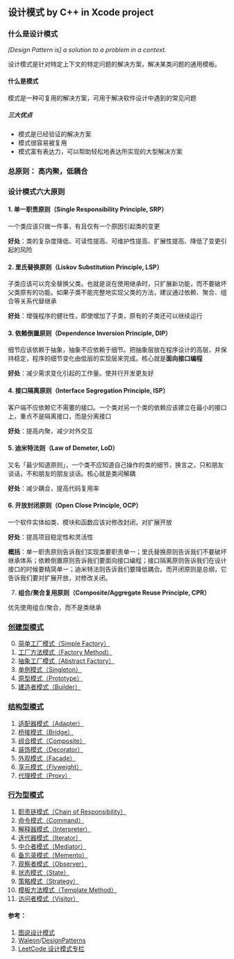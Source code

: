 ## 设计模式 by C++ in Xcode project

### 什么是设计模式

*[Design Pattern is] a solution to a problem in a context.*

设计模式是针对特定上下文的特定问题的解决方案，解决某类问题的通用模板。

#### 什么是模式

模式是一种可复用的解决方案，可用于解决软件设计中遇到的常见问题

##### 三大优点

- 模式是已经验证的解决方案
- 模式很容易被复用
- 模式富有表达力，可以帮助轻松地表达所实现的大型解决方案

### 总原则： **高内聚，低耦合**

### 设计模式六大原则

#### 1. **单一职责原则（Single Responsibility Principle, SRP）**

一个类应该只做一件事，有且仅有一个原因引起类的变更

**好处**：类的复杂度降低、可读性提高、可维护性提高、扩展性提高、降低了变更引起的风险

#### 2. **里氏替换原则（Liskov Substitution Principle, LSP）**

子类应该可以完全替换父类。也就是说在使用继承时，只扩展新功能，而不要破坏父类原有的功能。如果子类不能完整地实现父类的方法，建议通过依赖、聚合、组合等关系代替继承

**好处**：增强程序的健壮性，即使增加了子类，原有的子类还可以继续运行

#### 3. **依赖倒置原则（Dependence Inversion Principle, DIP）**

细节应该依赖于抽象，抽象不应依赖于细节。把抽象层放在程序设计的高层，并保持稳定，程序的细节变化由低层的实现层来完成。核心就是**面向接口编程**

**好处**：减少需求变化引起的工作量。使并行开发更友好

#### 4. **接口隔离原则（Interface Segregation Principle, ISP）**

客户端不应依赖它不需要的接口。一个类对另一个类的依赖应该建立在最小的接口上，重点不是隔离接口，而是分离接口

**好处**：提高内聚，减少对外交互

#### 5. **迪米特法则（Law of Demeter, LoD）**

又名「最少知道原则」，一个类不应知道自己操作的类的细节，换言之，只和朋友谈话，不和朋友的朋友谈话。核心就是类间解耦

**好处**：减少耦合，提高代码复用率

#### 6. **开放封闭原则（Open Close Principle, OCP）**

一个软件实体如类、模块和函数应该对修改封闭，对扩展开放

**好处**：提高项目稳定性和灵活性

**概括**：单一职责原则告诉我们实现类要职责单一；里氏替换原则告诉我们不要破坏继承体系；依赖倒置原则告诉我们要面向接口编程；接口隔离原则告诉我们在设计接口的时候要精简单一；迪米特法则告诉我们要降低耦合。而开闭原则是总纲，它告诉我们要对扩展开放，对修改关闭。

7. **组合/聚合复用原则（Composite/Aggregate Reuse Principle, CPR）**

优先使用组合/聚合，而不是类继承

### [创建型模式](https://github.com/ontheway12138/DesignPattern/tree/master/CreationalPattern)

0. [简单工厂模式（Simple Factory）](https://github.com/ontheway12138/DesignPattern/tree/master/CreationalPattern/SimpleFactory)
1. [工厂方法模式（Factory Method）](https://github.com/ontheway12138/DesignPattern/tree/master/CreationalPattern/FactoryMethod)
2. [抽象工厂模式（Abstract Factory）](https://github.com/ontheway12138/DesignPattern/tree/master/CreationalPattern/AbstractFactory)
3. [单例模式（Singleton）](https://github.com/ontheway12138/DesignPattern/tree/master/CreationalPattern/Singleton)
4. [原型模式（Prototype）](https://github.com/ontheway12138/DesignPattern/tree/master/CreationalPattern/Prototype)
5. [建造者模式（Builder）](https://github.com/ontheway12138/DesignPattern/tree/master/CreationalPattern/Builder)

### [结构型模式](https://github.com/ontheway12138/DesignPattern/tree/master/StructuralPattern)

1. [适配器模式（Adapter）](https://github.com/ontheway12138/DesignPattern/tree/master/StructuralPattern/Adapter)
2. [桥接模式（Bridge）](https://github.com/ontheway12138/DesignPattern/tree/master/StructuralPattern/Bridge)
3. [组合模式（Composite）](https://github.com/ontheway12138/DesignPattern/tree/master/StructuralPattern/Composite)
4. [装饰模式（Decorator）](https://github.com/ontheway12138/DesignPattern/tree/master/StructuralPattern/Decorator)
5. [外观模式（Facade）](https://github.com/ontheway12138/DesignPattern/tree/master/StructuralPattern/Facade)
6. [享元模式（Flyweight）](https://github.com/ontheway12138/DesignPattern/tree/master/StructuralPattern/Flyweight)
7. [代理模式（Proxy）](https://github.com/ontheway12138/DesignPattern/tree/master/StructuralPattern/Proxy)

### [行为型模式](https://github.com/ontheway12138/DesignPattern/tree/master/BehavioralPattern)

1. [职责链模式（Chain of Responsibility）](https://github.com/ontheway12138/DesignPattern/tree/master/BehavioralPattern/ChainOfResponsibility)
2. [命令模式（Command）](https://github.com/ontheway12138/DesignPattern/tree/master/BehavioralPattern/Command)
3. [解释器模式（Interpreter）](https://github.com/ontheway12138/DesignPattern/tree/master/BehavioralPattern/Interpreter)
4. [迭代器模式（Iterator）](https://github.com/ontheway12138/DesignPattern/tree/master/BehavioralPattern/Iterator)
5. [中介者模式（Mediator）](https://github.com/ontheway12138/DesignPattern/tree/master/BehavioralPattern/Mediator)
6. [备忘录模式（Memento）](https://github.com/ontheway12138/DesignPattern/tree/master/BehavioralPattern/Memento)
7. [观察者模式（Observer）](https://github.com/ontheway12138/DesignPattern/tree/master/BehavioralPattern/Observer)
8. [状态模式（State）](https://github.com/ontheway12138/DesignPattern/tree/master/BehavioralPattern/State)
9. [策略模式（Strategy）](https://github.com/ontheway12138/DesignPattern/tree/master/BehavioralPattern/Strategy)
10. [模板方法模式（Template Method）](https://github.com/ontheway12138/DesignPattern/tree/master/BehavioralPattern/TemplateMethod)
11. [访问者模式（Visitor）](https://github.com/ontheway12138/DesignPattern/tree/master/BehavioralPattern/Visitor)


#### 参考：

1. [图说设计模式](https://design-patterns.readthedocs.io/zh_CN/latest/index.html)
2. [Waleon](https://github.com/Waleon)/[DesignPatterns](https://github.com/Waleon/DesignPatterns)
3. [LeetCode 设计模式专栏](https://mp.weixin.qq.com/mp/appmsgalbum?action=getalbum&album_id=1461125104968318982)
